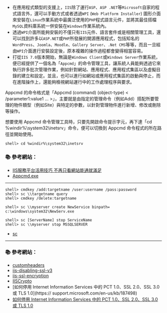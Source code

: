 
- 在應用程式類型的支援上，`IIS`除了運行`ASP`、`ASP .NET`等`Microsoft`自家的程式語言外，還可以手動方式或者透過`WPI` (`Web Platform Installer`) 圖形介面來安裝在`Linux`作業系統中最廣泛使用的`PHP`程式語言元件，並將其最佳搭檔`MySQL`資料庫系統一併安裝在`Windows`作業系統內。
- 透過`WPI`介面所能夠安裝的不僅只有`IIS`元件、語言套件或是相關管理工具，還可以找到許多以`ASP.NET`或`PHP`所發展的開源應用程式，包括知名的`WordPress`、`Joomla`、`Moodle`、`Gallery Server`、`.Net CMS`等等，而且一旦經由`WPI`介面進行安裝設定後，原本複雜的操作過程都會變得相當容易。 
- 打從`IIS 7.0`版本開始，無論是`Windows Client`或`Windows Server`作業系統，便已經提供了一個名為「`Appcmd`」的命令管理工具，讓系統人員能夠透過它來執行許多批次管理作業，例如針對網站、應用程式、應用程式集區以及虛擬目錄的建立和設定。並且，也可以進行如網站或應用程式集區的啟動與停止，而在進階操作上，還能夠檢視網站運行中的工作處理程序與要求。 

Appcmd 的命令格式是「Appcmd (command) (object-type) < /parameter1:value1 ... >」，主要就是由指定的管理命令（例如Add）搭配所要管理的物件類型（例如Site）與特定的參數，以針對管理物件進行新增、修改或刪除等操作。 
 
想要使用 Appcmd 命令管理工具時，只要先開啟命令提示字元，再下達「cd %windir%\system32\inetsrv」命令，便可以切換到 Appcmd 命令程式的所在路徑並開始使用。 


```console
shell> cd %windir%\system32\inetsrv
```


### :books: 參考網站：
- [IIS服務平台活用技巧 不再只看網站能通就滿足](http://www.netadmin.com.tw/article_content.aspx?sn=1601130003)
- [Appcmd.exe](https://technet.microsoft.com/zh-tw/library/cc772200(v=ws.10).aspx)


---



```console
shell> cmdkey /add:targetname /user:username /pass:password
shell> sc \\targetname query
shell> cmdkey /delete:targetname
```


```console
shell> sc \\myserver create NewService binpath= c:\windows\system32\NewServ.exe
```               

```console
shell> sc [ServerName] stop ServiceName
shell> sc \\myserver stop MSSQLSERVER 
```               

- [sc](https://technet.microsoft.com/en-us/library/bb490995.aspx)



---

### :books: 參考網站：
- [customheaders](http://www.iis.net/configreference/system.webserver/httpprotocol/customheaders)
- [iis-disabling-ssl-v3](https://www.digicert.com/ssl-support/iis-disabling-ssl-v3.htm)
- [iis-ssl-encryption](https://www.digicert.com/iis-ssl-encryption.htm)
- [IISCrypto](https://www.nartac.com/Products/IISCrypto/)
- [如何停用 Internet Information Services 中的 PCT 1.0、SSL 2.0、SSL 3.0 或 TLS 1.0](https:// support.microsoft.com/en-us/kb/187498)
- [如何停用 Internet Information Services 中的 PCT 1.0、SSL 2.0、SSL 3.0 或 TLS 1.0](https://support.microsoft.com/zh-tw/kb/187498)
